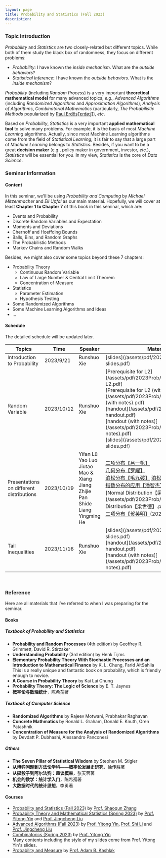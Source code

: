 ```yaml
---
layout: page
title: Probability and Statistics (Fall 2023)
description: 
---
```


### Topic Introduction

*Probability* and *Statistics* are two closely-related but different topics. While both of them study the black box of randomness, they focus on different problems: 

- *Probability*: I have known the *inside mechanism*. What are the *outside behaviors*?
- *Statistical Inference*: I have known the *outside behaviors*. What is the *inside mechanism*?

*Probability* (including *Random Process*) is a very important **theoretical mathematical model** for many advanced topics, *e.g.*, *Advanced Algorithms* (including *Randomized Algorithms* and *Approximation Algorithms*), *Analysis of Algorithms*, *Combinatorial Mathematics* (particularly, *The Probabilistic Methods* popularized by [Paul Erdős[ˈɛrdøːʃ]](https://en.wikipedia.org/wiki/Paul_Erd%C5%91s)), *etc*.

Based on *Probability*, *Statistics* is a very important **applied mathematical tool** to solve many problems. For example, it is the basis of most *Machine Learning* algorithms. Actually, since most Machine Learning algorithms come from the field of *Statistical Learning*, it is fair to say that a large part of *Machine Learning* belongs to *Statistics*. Besides, if you want to be a great **decision maker** (e.g., policy maker in government, investor, *etc.*), *Statistics* will be essential for you. In my view, *Statistics* is the core of *Data Science*.

### Seminar Information

#### Content

In this seminar, we'll be using *Probability and Computing* by *Michael Mitzenmacher* and *Eli Upfal* as our main material. Hopefully, we will cover at least **Chapter 1 to Chapter 7** of this book in this seminar, which are: 

- Events and Probability
- Discrete Random Variables and Expectation
- Moments and Deviations
- Chernoff and Hoeffding Bounds
- Balls, Bins, and Random Graphs
- The Probabilistic Methods
- Markov Chains and Random Walks

Besides, we might also cover some topics beyond these 7 chapters: 

- Probability Theory
  - Continuous Random Variable
  - Law of Large Number & Central Limit Theorem
  - Concentration of Measure
- Statistics
  - Parameter Estimation
  - Hypothesis Testing
- Some Randomized Algorithms
- Some Machine Learning Algorithms and Ideas
- ...

#### Schedule

The detailed schedule will be updated later.

| Topics                                   | Time       | Speaker                                                      | Material                                                     |
| ---------------------------------------- | ---------- | ------------------------------------------------------------ | ------------------------------------------------------------ |
| Introduction to Probability              | 2023/9/21  | Runshuo Xie                                                  | [slides](/assets/pdf/2023Prob/L1 slides.pdf)                 |
| Random Variable                          | 2023/10/12 | Runshuo Xie                                                  | [Prerequisite for L2](/assets/pdf/2023Prob/Prerequisite for L2.pdf) <br /> [Prerequisite for L2 (with notes)](/assets/pdf/2023Prob/Prerequisite for L2 (with notes).pdf)<br /> [handout](/assets/pdf/2023Prob/L2 handout.pdf)<br /> [handout (with notes)](/assets/pdf/2023Prob/L2 handout (with notes).pdf)<br /> [slides](/assets/pdf/2023Prob/L2 slides.pdf) |
| Presentations on different distributions | 2023/10/19 | Yifan Lü<br />Yao Luo<br />Jiutao Mao & Xiang  Jiang<br />Zhijie Pan<br />Shide Liang<br />Yingming He | [二项分布【吕一帆】](/assets/pdf/2023Prob/Presentation/二项分布【吕一帆】.pptx) <br /> [几何分布【罗耀】](/assets/pdf/2023Prob/Presentation/几何分布【罗耀】.pptx) <br /> [泊松分布【毛九弢】](/assets/pdf/2023Prob/Presentation/泊松分布【毛九弢】.pptx)   [泊松分布的应用【蒋庠】](/assets/pdf/2023Prob/Presentation/泊松分布的应用【蒋庠】.pdf) <br /> [指数分布的应用【潘智杰】](/assets/pdf/2023Prob/Presentation/指数分布的应用【潘智杰】.pptx) <br /> [Normal Distribution【梁世徳】](/assets/pdf/2023Prob/Presentation/Normal Distribution【梁世徳】.pptx)<br /> [二项分布【贺英明】](/assets/pdf/2023Prob/Presentation/二项分布【贺英明】.pdf)(2023/11/16) |
| Tail Inequalities                        | 2023/11/16 | Runshuo Xie                                                  | [slides](/assets/pdf/2023Prob/L3 slides.pdf)<br /> [handout](/assets/pdf/2023Prob/L3 handout.pdf)<br /> [handout (with notes)](/assets/pdf/2023Prob/L3 handout (with notes).pdf) |

<br>

### Reference

Here are all materials that I’ve referred to when I was preparing for the seminar.

#### Books

##### Textbook of Probability and Statistics

- **Probability and Random Processes** (4th edition) by Geoffrey R. Grimmett, David R. Stirzaker
- **Understanding Probability** (3rd edition) by Henk Tijms
- **Elementary Probability Theory With Stochastic Processes and an Introduction to Mathematical Finance** by K. L. Chung, Farid AitSahlia<br>This is a really unique and fantastic book on probability, which is friendly enough to novice.
- **A Course in Probability Theory** by Kai Lai Chung
- **Probability Theory: The Logic of Science** by E. T. Jaynes
- **概率论与数理统计**，陈希孺著

##### Textbook of Computer Science

- **Randomized Algorithms** by Rajeev Motwani, Prabhakar Raghavan
- **Concrete Mathmatics** by Ronald L. Graham, Donald E. Knuth, Oren Patashnik
- **Concentration of Measure for the Analysis of Randomized Algorithms** by Devdatt P. Dubhashi, Alessandro Panconesi

##### Others

- **The Seven Pillar of Statistical Wisdom** by Stephen M. Stigler
- **从博弈问题到方法论学科——概率论发展史研究**，徐传胜著
- **从掷骰子到阿尔法狗：趣谈概率**，张天蓉著
- **机会的数学：统计学入门**，陈希孺著
- **大数据时代的统计思想**，李勇著

#### Courses

- [Probability and Statistics (Fall 2023)](http://www.lamda.nju.edu.cn/zhangsq/teaching/PS_Fall_2023/PS_Fall_2023.html) by [Prof. Shaoqun Zhang](http://www.lamda.nju.edu.cn/zhangsq/)
- [Probability Theory and Mathematical Statistics (Spring 2023)](https://tcs.nju.edu.cn/wiki/index.php?title=%E6%A6%82%E7%8E%87%E8%AE%BA%E4%B8%8E%E6%95%B0%E7%90%86%E7%BB%9F%E8%AE%A1_(Spring_2023)) by [Prof. Yitong Yin](http://tcs.nju.edu.cn/yinyt/) and [Prof. Jingcheng Liu](https://liuexp.github.io/)
- [Advanced Algorithms (Fall 2023)](https://tcs.nju.edu.cn/wiki/index.php?title=%E9%AB%98%E7%BA%A7%E7%AE%97%E6%B3%95_(Fall_2023)) by [Prof. Yitong Yin](http://tcs.nju.edu.cn/yinyt/), [Prof. Shi Li](https://tcs.nju.edu.cn/shili/) and [Prof. Jingcheng Liu](https://liuexp.github.io/)
- [Combinatorics (Spring 2023)](https://tcs.nju.edu.cn/wiki/index.php?title=组合数学_(Spring_2023)) by [Prof. Yitong Yin](http://tcs.nju.edu.cn/yinyt/)<br>Many contents including the style of my slides come from Prof. Yitong Yin's slides.
- [Probability and Measure](https://www.youtube.com/playlist?list=PL0vEWJI_pj7RZ51zecINlzWxpFv83r8RE) by [Prof. Adam B. Kashlak](https://sites.ualberta.ca/~kashlak/)